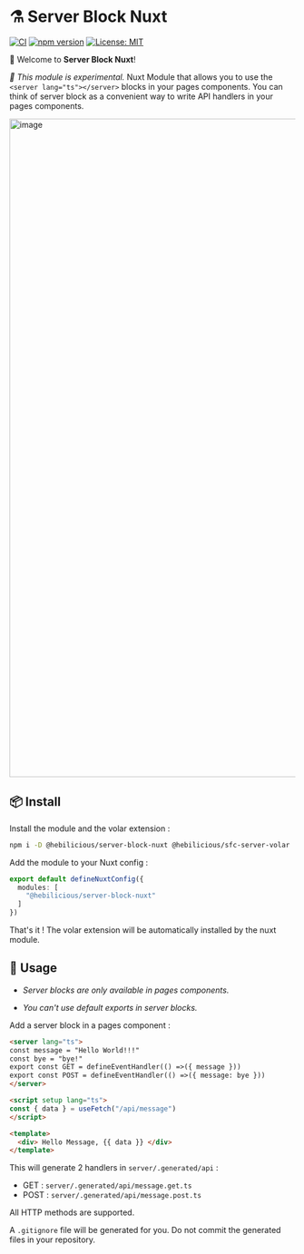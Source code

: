 # ⚗️ Server Block Nuxt

[![CI](https://github.com/Hebilicious/server-block-nuxt/actions/workflows/ci.yaml/badge.svg)](https://github.com/Hebilicious/server-block-nuxt/actions/workflows/ci.yaml)
[![npm version](https://badge.fury.io/js/@hebilicious%2Fserver-block-nuxt.svg)](https://badge.fury.io/js/@hebilicious%2Fserver-block-nuxt)
[![License: MIT](https://img.shields.io/badge/License-MIT-yellow.svg)](https://opensource.org/licenses/MIT)

🚀 Welcome to __Server Block Nuxt__!  

_🧪 This module is experimental._
Nuxt Module that allows you to use the `<server lang="ts"></server>` blocks in your pages components.
You can think of server block as a convenient way to write API handlers in your pages components.

<img width="1161" alt="image" src="https://github.com/Hebilicious/server-block-nuxt/assets/13395944/33d8278c-d919-48d6-b128-2d56c91f2bb0">

## 📦 Install

Install the module and the volar extension :

```bash
npm i -D @hebilicious/server-block-nuxt @hebilicious/sfc-server-volar
```

Add the module to your Nuxt config :

```ts
export default defineNuxtConfig({
  modules: [
    "@hebilicious/server-block-nuxt"
  ]
})
```

That's it !
The volar extension will be automatically installed by the nuxt module.

## 📖 Usage

- *Server blocks are only available in pages components.*

- *You can't use default exports in server blocks.*

Add a server block in a pages component :

```html
<server lang="ts">
const message = "Hello World!!!"
const bye = "bye!"
export const GET = defineEventHandler(() =>({ message }))
export const POST = defineEventHandler(() =>({ message: bye }))
</server>

<script setup lang="ts">
const { data } = useFetch("/api/message")
</script>

<template>
  <div> Hello Message, {{ data }} </div>
</template>
```

This will generate 2 handlers in `server/.generated/api` :

- GET : `server/.generated/api/message.get.ts`
- POST : `server/.generated/api/message.post.ts`

All HTTP methods are supported.

A `.gitignore` file will be generated for you. Do not commit the generated files in your repository.
